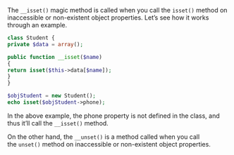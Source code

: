 The `__isset()` magic method is called when you call the `isset()` method on inaccessible or non-existent object properties. Let’s see how it works through an example.

```php
class Student {
private $data = array();

public function __isset($name)
{
return isset($this->data[$name]);
}
}

$objStudent = new Student();
echo isset($objStudent->phone);
```

In the above example, the phone property is not defined in the class, and thus it’ll call the `__isset()` method.

On the other hand, the `__unset()` is a method called when you call the `unset()` method on inaccessible or non-existent object properties.